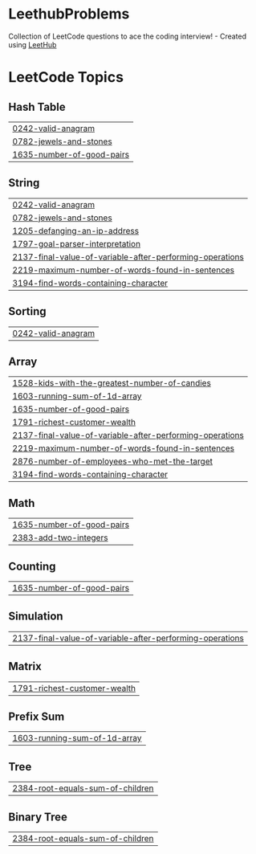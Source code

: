 # LeethubProblems
Collection of LeetCode questions to ace the coding interview! - Created using [LeetHub](https://github.com/QasimWani/LeetHub)

<!---LeetCode Topics Start-->
# LeetCode Topics
## Hash Table
|  |
| ------- |
| [0242-valid-anagram](https://github.com/dennyArfansyah/LeethubProblems/tree/master/0242-valid-anagram) |
| [0782-jewels-and-stones](https://github.com/dennyArfansyah/LeethubProblems/tree/master/0782-jewels-and-stones) |
| [1635-number-of-good-pairs](https://github.com/dennyArfansyah/LeethubProblems/tree/master/1635-number-of-good-pairs) |
## String
|  |
| ------- |
| [0242-valid-anagram](https://github.com/dennyArfansyah/LeethubProblems/tree/master/0242-valid-anagram) |
| [0782-jewels-and-stones](https://github.com/dennyArfansyah/LeethubProblems/tree/master/0782-jewels-and-stones) |
| [1205-defanging-an-ip-address](https://github.com/dennyArfansyah/LeethubProblems/tree/master/1205-defanging-an-ip-address) |
| [1797-goal-parser-interpretation](https://github.com/dennyArfansyah/LeethubProblems/tree/master/1797-goal-parser-interpretation) |
| [2137-final-value-of-variable-after-performing-operations](https://github.com/dennyArfansyah/LeethubProblems/tree/master/2137-final-value-of-variable-after-performing-operations) |
| [2219-maximum-number-of-words-found-in-sentences](https://github.com/dennyArfansyah/LeethubProblems/tree/master/2219-maximum-number-of-words-found-in-sentences) |
| [3194-find-words-containing-character](https://github.com/dennyArfansyah/LeethubProblems/tree/master/3194-find-words-containing-character) |
## Sorting
|  |
| ------- |
| [0242-valid-anagram](https://github.com/dennyArfansyah/LeethubProblems/tree/master/0242-valid-anagram) |
## Array
|  |
| ------- |
| [1528-kids-with-the-greatest-number-of-candies](https://github.com/dennyArfansyah/LeethubProblems/tree/master/1528-kids-with-the-greatest-number-of-candies) |
| [1603-running-sum-of-1d-array](https://github.com/dennyArfansyah/LeethubProblems/tree/master/1603-running-sum-of-1d-array) |
| [1635-number-of-good-pairs](https://github.com/dennyArfansyah/LeethubProblems/tree/master/1635-number-of-good-pairs) |
| [1791-richest-customer-wealth](https://github.com/dennyArfansyah/LeethubProblems/tree/master/1791-richest-customer-wealth) |
| [2137-final-value-of-variable-after-performing-operations](https://github.com/dennyArfansyah/LeethubProblems/tree/master/2137-final-value-of-variable-after-performing-operations) |
| [2219-maximum-number-of-words-found-in-sentences](https://github.com/dennyArfansyah/LeethubProblems/tree/master/2219-maximum-number-of-words-found-in-sentences) |
| [2876-number-of-employees-who-met-the-target](https://github.com/dennyArfansyah/LeethubProblems/tree/master/2876-number-of-employees-who-met-the-target) |
| [3194-find-words-containing-character](https://github.com/dennyArfansyah/LeethubProblems/tree/master/3194-find-words-containing-character) |
## Math
|  |
| ------- |
| [1635-number-of-good-pairs](https://github.com/dennyArfansyah/LeethubProblems/tree/master/1635-number-of-good-pairs) |
| [2383-add-two-integers](https://github.com/dennyArfansyah/LeethubProblems/tree/master/2383-add-two-integers) |
## Counting
|  |
| ------- |
| [1635-number-of-good-pairs](https://github.com/dennyArfansyah/LeethubProblems/tree/master/1635-number-of-good-pairs) |
## Simulation
|  |
| ------- |
| [2137-final-value-of-variable-after-performing-operations](https://github.com/dennyArfansyah/LeethubProblems/tree/master/2137-final-value-of-variable-after-performing-operations) |
## Matrix
|  |
| ------- |
| [1791-richest-customer-wealth](https://github.com/dennyArfansyah/LeethubProblems/tree/master/1791-richest-customer-wealth) |
## Prefix Sum
|  |
| ------- |
| [1603-running-sum-of-1d-array](https://github.com/dennyArfansyah/LeethubProblems/tree/master/1603-running-sum-of-1d-array) |
## Tree
|  |
| ------- |
| [2384-root-equals-sum-of-children](https://github.com/dennyArfansyah/LeethubProblems/tree/master/2384-root-equals-sum-of-children) |
## Binary Tree
|  |
| ------- |
| [2384-root-equals-sum-of-children](https://github.com/dennyArfansyah/LeethubProblems/tree/master/2384-root-equals-sum-of-children) |
<!---LeetCode Topics End-->